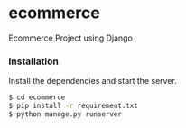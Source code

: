 # ecommerce
Ecommerce Project using Django 


### Installation

Install the dependencies and start the server.

```sh
$ cd ecommerce
$ pip install -r requirement.txt
$ python manage.py runserver
```
